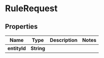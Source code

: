 

# RuleRequest



## Properties

| Name | Type | Description | Notes |
|------------ | ------------- | ------------- | -------------|
|**entityId** | **String** |  |  |



